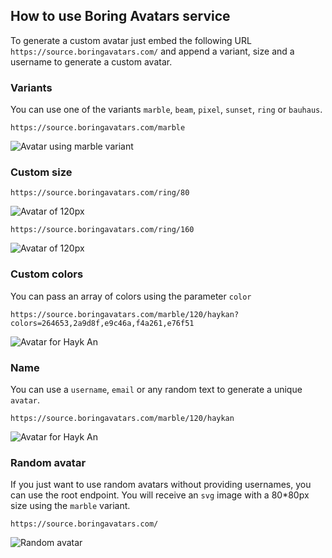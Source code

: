 ## How to use Boring Avatars service

To generate a custom avatar just embed the following URL `https://source.boringavatars.com/` and append a variant, size and a username to generate a custom avatar.

### Variants
You can use one of the variants `marble`, `beam`, `pixel`, `sunset`, `ring` or `bauhaus`. 

```
https://source.boringavatars.com/marble
```

![Avatar using marble variant](https://source.boringavatars.com/marble)

### Custom size

```
https://source.boringavatars.com/ring/80

```

![Avatar of 120px](https://source.boringavatars.com/ring/80)


```
https://source.boringavatars.com/ring/160

```

![Avatar of 120px](https://source.boringavatars.com/ring/120)


### Custom colors
You can pass an array of colors using the parameter `color` 

```
https://source.boringavatars.com/marble/120/haykan?colors=264653,2a9d8f,e9c46a,f4a261,e76f51
```
![Avatar for Hayk An](https://source.boringavatars.com/marble/120/haykan?colors=264653,2a9d8f,e9c46a,f4a261,e76f51)


### Name

You can use a `username`, `email` or any random text to generate a unique `avatar`. 


```
https://source.boringavatars.com/marble/120/haykan
```
![Avatar for Hayk An](https://source.boringavatars.com/marble/120/Maria%20Mitchell)


### Random avatar
If you just want to use random avatars without providing usernames, you can use the root endpoint. You will receive an `svg` image with a 80*80px size using the `marble` variant.

```
https://source.boringavatars.com/
```

![Random avatar](https://source.boringavatars.com/)

